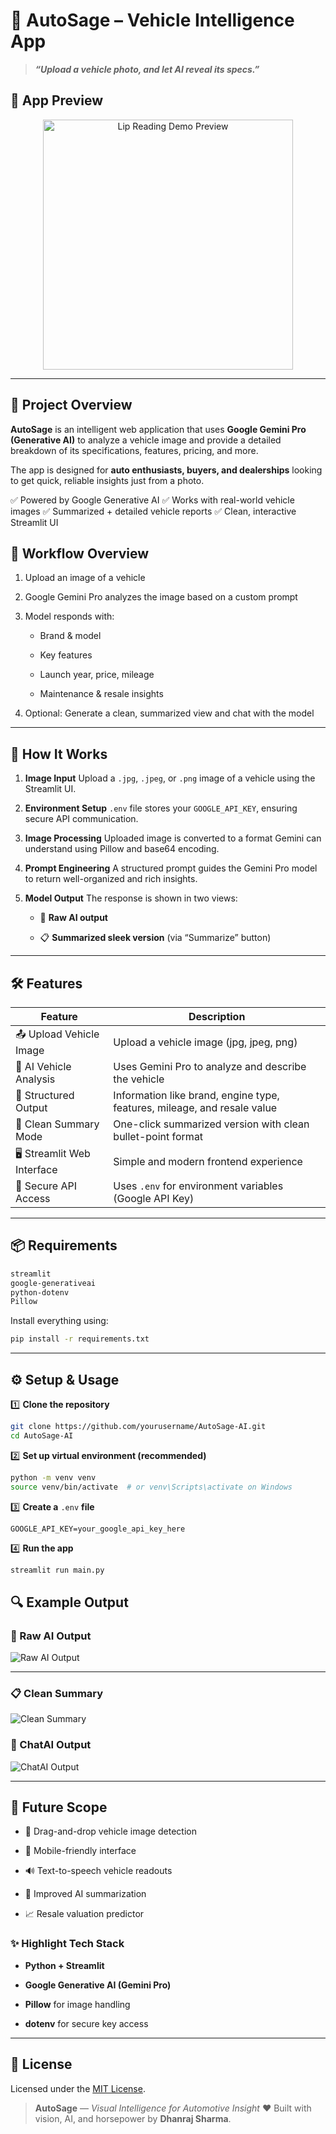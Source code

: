 # 🚗 AutoSage – Vehicle Intelligence App

> ***“Upload a vehicle photo, and let AI reveal its specs.”***  


## 📸 App Preview

<p align="center">
  <img src="Img/image.png" width="400" alt="Lip Reading Demo Preview"/>
</p>

---

## 🎯 Project Overview

**AutoSage** is an intelligent web application that uses **Google Gemini Pro (Generative AI)** to analyze a vehicle image and provide a detailed breakdown of its specifications, features, pricing, and more.

The app is designed for **auto enthusiasts, buyers, and dealerships** looking to get quick, reliable insights just from a photo.

✅ Powered by Google Generative AI
✅ Works with real-world vehicle images
✅ Summarized + detailed vehicle reports
✅ Clean, interactive Streamlit UI


## 📌 Workflow Overview

1. Upload an image of a vehicle

2. Google Gemini Pro analyzes the image based on a custom prompt

3. Model responds with:

    - Brand & model

    - Key features

    - Launch year, price, mileage

    - Maintenance & resale insights

4. Optional: Generate a clean, summarized view and chat with the model


---

## 🧠 How It Works

1. **Image Input** Upload a `.jpg`, `.jpeg`, or `.png` image of a vehicle using the Streamlit UI.<br>


2. **Environment Setup** `.env` file stores your `GOOGLE_API_KEY`, ensuring secure API communication.

3. **Image Processing** Uploaded image is converted to a format Gemini can understand using Pillow and base64 encoding.

4. **Prompt Engineering** A structured prompt guides the Gemini Pro model to return well-organized and rich insights.

4. **Model Output** The response is shown in two views:

    - 💬 **Raw AI output**

    - 📋 **Summarized sleek version** (via “Summarize” button)

---

## 🛠️ Features

| Feature                     | Description                                                              |
| --------------------------- | ------------------------------------------------------------------------ |
| 📤 Upload Vehicle Image     | Upload a vehicle image (jpg, jpeg, png)                                  |
| 🧠 AI Vehicle Analysis      | Uses Gemini Pro to analyze and describe the vehicle                      |
| 🧾 Structured Output        | Information like brand, engine type, features, mileage, and resale value |
| 🧹 Clean Summary Mode       | One-click summarized version with clean bullet-point format              |
| 🖥️ Streamlit Web Interface | Simple and modern frontend experience                                    |
| 🔐 Secure API Access        | Uses `.env` for environment variables (Google API Key)                   |


---

## 📦 Requirements

```txt
streamlit
google-generativeai
python-dotenv
Pillow
```

Install everything using:
```bash
pip install -r requirements.txt
```
---


## ⚙️ Setup & Usage

1️⃣ **Clone the repository**
```bash
git clone https://github.com/yourusername/AutoSage-AI.git
cd AutoSage-AI
```

2️⃣ **Set up virtual environment (recommended)**
```bash
python -m venv venv
source venv/bin/activate  # or venv\Scripts\activate on Windows
```

3️⃣ **Create a** `.env` **file**
```
GOOGLE_API_KEY=your_google_api_key_here
```

4️⃣ **Run the app**
```bash
streamlit run main.py
```

## 🔍 Example Output 

### 📄 Raw AI Output
![Raw AI Output](Img/eg.png)

---
### 📋 Clean Summary
![Clean Summary](Img/summ.png)

### 📄 ChatAI Output
![ChatAI Output](Img/chat.png)

---

## 🚀 Future Scope
- 📸 Drag-and-drop vehicle image detection

- 📱 Mobile-friendly interface

- 🔊 Text-to-speech vehicle readouts

- 🧠 Improved AI summarization

- 📈 Resale valuation predictor



### ✨ Highlight Tech Stack

- **Python + Streamlit**

- **Google Generative AI (Gemini Pro)**

- **Pillow** for image handling

- **dotenv** for secure key access

---

## 📜 License

Licensed under the [MIT License](LICENSE).



> **AutoSage** — *Visual Intelligence for Automotive Insight*
> ❤️ Built with vision, AI, and horsepower by  **Dhanraj Sharma**.
